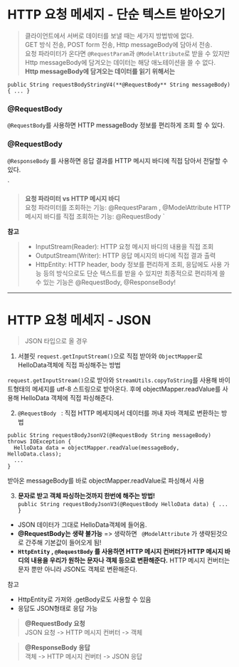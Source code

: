# HTTP 요청 메세지 - 단순 텍스트 받아오기

> 클라이언트에서 서버로 데이터를 보낼 때는 세가지 방법밖에 없다.   
> GET 방식 전송, POST form 전송, Http messageBody에 담아서 전송.   
> 요청 파라미터가 온다면 `@RequestParam`과 `@ModelAttribute`로 받을 수 있지만 Http messageBody에 담겨오는 데이터는 해당 애노테이션을 쓸 수 없다.   
> **Http messageBody에 담겨오는 데이터를 읽기 위해서는**   

`public String requestBodyStringV4(**@RequestBody** String messageBody) { ... }`

### @RequestBody ###
`@RequestBody`를 사용하면 HTTP messageBody 정보를 편리하게 조회 할 수 있다.

### @RequestBody ###
`@ResponseBody` 를 사용하면 응답 결과를 HTTP 메시지 바디에 직접 담아서 전달할 수 있다.

`
> **요청 파라미터 vs HTTP 메시지 바디**  
> 요청 파라미터를 조회하는 기능: @RequestParam , @ModelAttribute 
> HTTP 메시지 바디를 직접 조회하는 기능: @RequestBody 
`



**참고**
> * InputStream(Reader): HTTP 요청 메시지 바디의 내용을 직접 조회
> * OutputStream(Writer): HTTP 응답 메시지의 바디에 직접 결과 출력
> * HttpEntity: HTTP header, body 정보를 편리하게 조회, 응답에도 사용 가능
등의 방식으로도 단순 텍스트를 받을 수 있지만 최종적으로 편리하게 쓸 수 있는 기능은 @RequestBody, @ResponseBody!


---------------------------------------------------------------------

# HTTP 요청 메세지 - JSON

> JSON 타입으로 올 경우

1) 서블릿 `request.getInputStream()`으로 직접 받아와 `ObjectMapper`로 HelloData객체에 직접 파싱해주는 방법 

  `request.getInputStream()`으로 받아와 `StreamUtils.copyToString`를 사용해 바이트형태의 메세지를 utf-8 스트링으로 받아온다. 후에 objectMapper.readValue를 사용해 HelloData 객체에 직접 파싱해준다. 
  
  
2) `@RequestBody ` : 직접 HTTP 메세지에서 데이터를 꺼내 자바 객체로 변환하는 방법


```
public String requestBodyJsonV2(@RequestBody String messageBody) throws IOException {   
  HelloData data = objectMapper.readValue(messageBody, HelloData.class);    
  ...   
}
```   
받아온 messageBody를 바로 objectMapper.readValue로 파싱해서 사용

3)  **문자로 받고 객체 파싱하는것까지 한번에 해주는 방법!**   
   `
   public String requestBodyJsonV3(@RequestBody HelloData data) { ... }
   `
   * JSON 데이터가 그대로 HelloData객체에 들어옴.
   * **@RequestBody는 생략 불가능** => 생락하면 ` @ModelAttribute` 가 생략된것으로 간주해 기본값이 들어오게 됨!
   * **`HttpEntity` , `@RequestBody` 를 사용하면 HTTP 메시지 컨버터가 HTTP 메시지 바디의 내용을 우리가 원하는 문자나 객체 등으로 변환해준다.** HTTP 메시지 컨버터는 문자 뿐만 아니라 JSON도 객체로 변환해준다.


참고
* HttpEntity로 가져와 .getBody로도 사용할 수 있음
* 응답도 JSON형태로 응답 가능

> **@RequestBody 요청**   
> JSON 요청 -> HTTP 메시지 컨버터 -> 객체    

> **@ResponseBody 응답**    
> 객체 -> HTTP 메시지 컨버터 -> JSON 응답   
